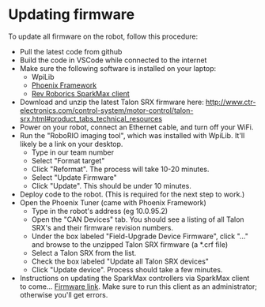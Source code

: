# Updating firmware

To update all firmware on the robot, follow this procedure:
- Pull the latest code from github
- Build the code in VSCode while connected to the internet
- Make sure the following software is installed on your laptop:
    - WpiLib
    - [Phoenix Framework](http://www.ctr-electronics.com/hro.html#product_tabs_technical_resources)
    - [Rev Roborics SparkMax client](https://www.revrobotics.com/sparkmax-software/)
- Download and unzip the latest Talon SRX firmware here: http://www.ctr-electronics.com/control-system/motor-control/talon-srx.html#product_tabs_technical_resources
- Power on your robot, connect an Ethernet cable, and turn off your WiFi.
- Run the "RoboRIO imaging tool", which was installed with WpiLib.  It'll likely be a link on your desktop.
    - Type in our team number
    - Select "Format target"
    - Click "Reformat".  The process will take 10-20 minutes.
    - Select "Update Firmware"
    - Click "Update".  This should be under 10 minutes.
- Deploy code to the robot.  (This is required for the next step to work.)
- Open the Phoenix Tuner (came with Phoenix Framework)
    - Type in the robot's address (eg 10.0.95.2)
    - Open the "CAN Devices" tab.  You should see a listing of all Talon SRX's and their firmware revision numbers.
    - Under the box labeled "Field-Upgrade Device Firmware", click "..." and browse to the unzipped Talon SRX firmware (a *.crf file)
    - Select a Talon SRX from the list.
    - Check the box labeled "Update all Talon SRX devices"
    - Click "Update device".  Process should take a few minutes.
- Instructions on updating the SparkMax controllers via SparkMax client to come... [Firmware link](https://www.revrobotics.com/sparkmax-software/). Make sure to run this client as an administrator; otherwise you'll get errors.
